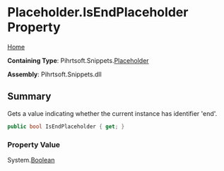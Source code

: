 # Placeholder\.IsEndPlaceholder Property

[Home](../../../../README.md)

**Containing Type**: Pihrtsoft\.Snippets\.[Placeholder](../README.md)

**Assembly**: Pihrtsoft\.Snippets\.dll

## Summary

Gets a value indicating whether the current instance has identifier 'end'\.

```csharp
public bool IsEndPlaceholder { get; }
```

### Property Value

System\.[Boolean](https://docs.microsoft.com/en-us/dotnet/api/system.boolean)

